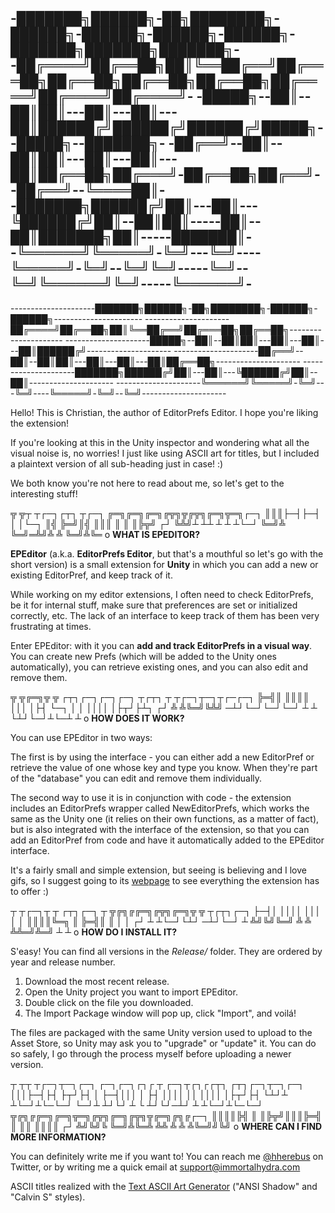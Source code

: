 -███████╗██████╗-██╗████████╗-██████╗-██████╗-██████╗-██████╗-███████╗███████╗███████╗-
-██╔════╝██╔══██╗██║╚══██╔══╝██╔═══██╗██╔══██╗██╔══██╗██╔══██╗██╔════╝██╔════╝██╔════╝-
-█████╗--██║--██║██║---██║---██║---██║██████╔╝██████╔╝██████╔╝█████╗--█████╗--███████╗-
-██╔══╝--██║--██║██║---██║---██║---██║██╔══██╗██╔═══╝-██╔══██╗██╔══╝--██╔══╝--╚════██║-
-███████╗██████╔╝██║---██║---╚██████╔╝██║--██║██║-----██║--██║███████╗██║-----███████║-
-╚══════╝╚═════╝-╚═╝---╚═╝----╚═════╝-╚═╝--╚═╝╚═╝-----╚═╝--╚═╝╚══════╝╚═╝-----╚══════╝-
---------------------------------------------------------------------------------------
---------------------███████╗██████╗-██╗████████╗-██████╗-██████╗----------------------
---------------------██╔════╝██╔══██╗██║╚══██╔══╝██╔═══██╗██╔══██╗---------------------
---------------------█████╗--██║--██║██║---██║---██║---██║██████╔╝---------------------
---------------------██╔══╝--██║--██║██║---██║---██║---██║██╔══██╗---------------------
---------------------███████╗██████╔╝██║---██║---╚██████╔╝██║--██║---------------------
---------------------╚══════╝╚═════╝-╚═╝---╚═╝----╚═════╝-╚═╝--╚═╝---------------------

Hello! This is Christian, the author of EditorPrefs Editor. I hope
you're liking the extension!

If you're looking at this in the Unity inspector and wondering what all
the visual noise is, no worries! I just like using ASCII art for titles,
but I included a plaintext version of all sub-heading just in case! :)

We both know you're not here to read about me, so let's get to the
interesting stuff!


  ╦ ╦┬ ┬┌─┐┌┬┐  ┬┌─┐  ╔═╗╔═╗╔═╗╔╦╗╦╔╦╗╔═╗╦═╗┌─┐
  ║║║├─┤├─┤ │   │└─┐  ║╣ ╠═╝║╣  ║║║ ║ ║ ║╠╦╝ ┌┘
  ╚╩╝┴ ┴┴ ┴ ┴   ┴└─┘  ╚═╝╩  ╚═╝═╩╝╩ ╩ ╚═╝╩╚═ o
    **WHAT IS EPEDITOR?**

**EPEditor** (a.k.a. **EditorPrefs Editor**, but that's a mouthful so let's go
with the short version) is a small extension for **Unity** in which you can
add a new or existing EditorPref, and keep track of it.

While working on my editor extensions, I often need to check
EditorPrefs, be it for internal stuff, make sure that preferences are
set or initialized correctly, etc. The lack of an interface to keep
track of them has been very frustrating at times.

Enter EPEditor: with it you can **add and track EditorPrefs in a visual way**.
You can create new Prefs (which will be added to the Unity ones
automatically), you can retrieve existing ones, and you can also edit
and remove them.


  ╦ ╦╔═╗╦ ╦  ┌┬┐┌─┐┌─┐┌─┐  ┬┌┬┐  ┬ ┬┌─┐┬─┐┬┌─┌─┐
  ╠═╣║ ║║║║   │││ │├┤ └─┐  │ │   ││││ │├┬┘├┴┐ ┌┘
  ╩ ╩╚═╝╚╩╝  ─┴┘└─┘└─┘└─┘  ┴ ┴   └┴┘└─┘┴└─┴ ┴ o
     **HOW DOES IT WORK?**

You can use EPEditor in two ways:

The first is by using the interface - you can either add a new
EditorPref or retrieve the value of one whose key and type you know.
When they're part of the "database" you can edit and remove them
individually.

The second way to use it is in conjunction with code - the extension
includes an EditorPrefs wrapper called NewEditorPrefs, which works the
same as the Unity one (it relies on their own functions, as a matter of
fact), but is also integrated with the interface of the extension, so
that you can add an EditorPref from code and have it automatically added
to the EPEditor interface.

It's a fairly small and simple extension, but seeing is believing and I
love gifs, so I suggest going to its [webpage](http://immortalhydra.com/stuff/editorprefs-editor/ "EPEditor page on immortalhydra.com") to see everything
the extension has to offer :)


  ┬ ┬┌─┐┬ ┬  ┌┬┐┌─┐  ┬  ╦╔╗╔╔═╗╔╦╗╔═╗╦  ╦    ┬┌┬┐┌─┐
  ├─┤│ ││││   │││ │  │  ║║║║╚═╗ ║ ╠═╣║  ║    │ │  ┌┘
  ┴ ┴└─┘└┴┘  ─┴┘└─┘  ┴  ╩╝╚╝╚═╝ ╩ ╩ ╩╩═╝╩═╝  ┴ ┴  o
    **HOW DO I INSTALL IT?**

S'easy!
You can find all versions in the _Release/_ folder. They are
ordered by year and release number.

1. Download the most recent release.
2. Open the Unity project you want to import EPEditor.
3. Double click on the file you downloaded.
4. The Import Package window will pop up, click "Import", and voilá!

The files are packaged with the same Unity version used to upload to
the Asset Store, so Unity may ask you to "upgrade" or "update" it. You
can do so safely, I go through the process myself before uploading a
newer version.


  ┬ ┬┬ ┬┌─┐┬─┐┌─┐  ┌─┐┌─┐┌┐┌  ┬  ┌─┐┬┌┐┌┌┬┐  ┌┬┐┌─┐┬─┐┌─┐
  │││├─┤├┤ ├┬┘├┤   │  ├─┤│││  │  ├┤ ││││ ││  ││││ │├┬┘├┤
  └┴┘┴ ┴└─┘┴└─└─┘  └─┘┴ ┴┘└┘  ┴  └  ┴┘└┘─┴┘  ┴ ┴└─┘┴└─└─┘
            ╦╔╗╔╔═╗╔═╗╦═╗╔╦╗╔═╗╔╦╗╦╔═╗╔╗╔┌─┐
            ║║║║╠╣ ║ ║╠╦╝║║║╠═╣ ║ ║║ ║║║║ ┌┘
            ╩╝╚╝╚  ╚═╝╩╚═╩ ╩╩ ╩ ╩ ╩╚═╝╝╚╝ o
     **WHERE CAN I FIND MORE INFORMATION?**

You can definitely write me if you want to! You can reach me [@hherebus](https://www.twitter.com/hherebus "Twitter")
on Twitter, or by writing me a quick email at support@immortalhydra.com

ASCII titles realized with the [Text ASCII Art Generator](http://patorjk.com/software/taag/) ("ANSI
Shadow" and "Calvin S" styles).
